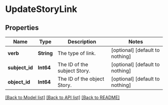# UpdateStoryLink


## Properties
Name | Type | Description | Notes
------------ | ------------- | ------------- | -------------
**verb** | **String** | The type of link. | [optional] [default to nothing]
**subject_id** | **Int64** | The ID of the subject Story. | [optional] [default to nothing]
**object_id** | **Int64** | The ID of the object Story. | [optional] [default to nothing]


[[Back to Model list]](../README.md#models) [[Back to API list]](../README.md#api-endpoints) [[Back to README]](../README.md)


